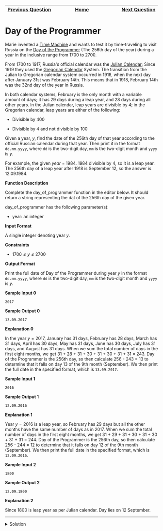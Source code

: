 | <img width=1000>[Previous Question](https://github.com/Kevin-Lago/python-hackerrank-solutions/tree/main/src/)</img> | <img width=1000>[Home](https://github.com/Kevin-Lago/python-hackerrank-solutions)</img> | <img width=1000>[Next Question](https://github.com/Kevin-Lago/python-hackerrank-solutions/tree/main/src/)</img> |
|:---|:---:|---:|

# Day of the Programmer

Marie invented a [Time Machine]() and wants to test it by time-traveling to visit Russia on the [Day of the Programmer]() (The 256th day of the year) during a year in the inclusive range from 1700 to 2700.

From 1700 to 1917, Russia's official calendar was the [Julian Calendar](); Since 1919 they used the [Gregorian Calendar]() System. The transition from the Julian to Gregorian calendar system occurred in 1918, when the next day after January 31st was February 14th. This means that in 1918, February 14th was the 32nd day of the year in Russia.

In both calendar systems, February is the only month with a variable amount of days; it has 29 days during a leap year, and 28 days during all other years. In the Julian calendar, leap years are divisible by 4; in the Gregorian calendar, leap years are either of the following:

- Divisible by 400

- Divisible by 4 and not divisible by 100

Given a year, $y$, find the date of the 256th day of that year according to the official Russian calendar during that year. Then print it in the format ```dd.mm.yyyy```, where ```dd``` is the two-digit day, ```mm``` is the two-digit month and ```yyyy``` is $y$.

For example, the given $year$ = 1984. 1984 divisible by 4, so it is a leap year. The 256th day of a leap year after 1918 is September 12, so the answer is $12.09.1984$.

__Function Description__

Complete the day_of_programmer function in the editor below. It should return a string representing the dat of the 256th day of the given year.

day_of_programmer has the following parameter(s):

- year: an integer

__Input Format__

A single integer denoting year $y$.

__Constraints__

- $1700 \le y \le 2700$

__Output Format__

Print the full date of Day of the Programmer during year $y$ in the format ```dd.mm.yyyy```, where ```dd``` is the two-digit day, ```mm``` is the two-digit month and ```yyyy``` is $y$.

__Sample Input 0__

```
2017
```

__Sample Output 0__

```
13.09.2017
```

__Explanation 0__

In the year $y = 2017$, January has 31 days, February has 28 days, March has 31 days, April has 30 days, May has 31 days, June has 30 days, July has 31 days, and August has 31 days. When we sum the total number of days in the first eight months, we get 31 + 28 + 31 + 30 + 31 + 30 + 31 + 31 = 243. Day of the Programmer is the 256th day, so then calculate 256 - 243 = 13 to determine that it falls on day 13 of the 9th month (September). We then print the full date in the specified format, which is ```13.09.2017```.

__Sample Input 1__

```
2016
```

__Sample Output 1__

```
12.09.2016
```

__Explanation 1__

Year $y = 2016$ is a leap year, so February has 29 days but all the other months have the same number of days as in 2017. When we sum the total number of days in the first eight months, we get 31 + 29 + 31 + 30 + 31 + 30 + 31 + 31 = 244. Day of the Programmer is the 256th day, so then calculate 256 - 244 = 12 to determine that it falls on day 12 of the 9th month (September). We then print the full date in the specified format, which is ```12.09.2016```.

__Sample Input 2__

```
1800
```

__Sample Output 2__

```
12.09.1800
```

__Explanation 2__

Since 1800 is leap year as per Julian calendar. Day lies on 12 September.

---

<details><summary>Solution</summary>
    
```python

```
</details>
